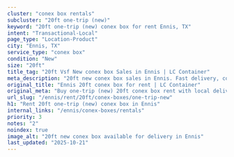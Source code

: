 ```yaml
---
cluster: "conex box rentals"
subcluster: "20ft one-trip (new)"
keyword: "20ft one-trip (new) conex box for rent Ennis, TX"
intent: "Transactional-Local"
page_type: "Location-Product"
city: "Ennis, TX"
service_type: "conex box"
condition: "New"
size: "20ft"
title_tag: "20ft Vsf New conex box Sales in Ennis | LC Container"
meta_description: "20ft new conex box sales in Ennis. Fast delivery, competitive pricing. Serving conex boxes area. Quote ID: 3D4. Call (214) 524-4168 for your free quote today."
original_title: "Ennis 20ft conex box for rent | LC Container"
original_meta: "Buy one-trip (new) 20ft conex box rent with local delivery in Ennis, TX. LC Container — local Since 2003. Request a fast quote today."
url_slug: "/ennis/rent/20ft/conex-boxes/one-trip-new"
h1: "Rent 20ft one-trip (new) conex box in Ennis"
internal_links: "/ennis/conex-boxes/rentals"
priority: 3
notes: "2"
noindex: true
image_alt: "20ft new conex box available for delivery in Ennis"
last_updated: "2025-10-21"
---
```


<!-- TODO: Add unique city/inventory copy, images, and internal links here. -->
